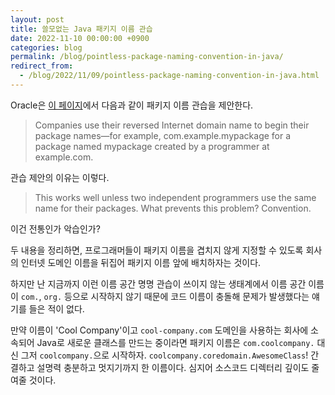 ```yaml
---
layout: post
title: 쓸모없는 Java 패키지 이름 관습
date: 2022-11-10 00:00:00 +0900
categories: blog
permalink: /blog/pointless-package-naming-convention-in-java/
redirect_from:
  - /blog/2022/11/09/pointless-package-naming-convention-in-java.html
---
```


Oracle은 [이 페이지](https://docs.oracle.com/javase/tutorial/java/package/namingpkgs.html)에서 다음과 같이 패키지 이름 관습을 제안한다.

> Companies use their reversed Internet domain name to begin their package names—for example, com.example.mypackage for a package named mypackage created by a programmer at example.com.

관습 제안의 이유는 이렇다.

> This works well unless two independent programmers use the same name for their packages. What prevents this problem? Convention.

이건 전통인가 악습인가?

<!--more-->

두 내용을 정리하면, 프로그래머들이 패키지 이름을 겹치지 않게 지정할 수 있도록 회사의 인터넷 도메인 이름을 뒤집어 패키지 이름 앞에 배치하자는 것이다.

하지만 난 지금까지 이런 이름 공간 명명 관습이 쓰이지 않는 생태계에서 이름 공간 이름이 `com.`, `org.` 등으로 시작하지 않기 때문에 코드 이름이 충돌해 문제가 발생했다는 얘기를 들은 적이 없다.

만약 이름이 'Cool Company'이고 `cool-company.com` 도메인을 사용하는 회사에 소속되어 Java로 새로운 클래스를 만드는 중이라면 패키지 이름은 `com.coolcompany.` 대신 그저 `coolcompany.`으로 시작하자. `coolcompany.coredomain.AwesomeClass`! 간결하고 설명력 충분하고 멋지기까지 한 이름이다. 심지어 소스코드 디렉터리 깊이도 줄여줄 것이다.

